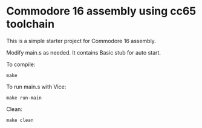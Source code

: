 # Commodore 16 assembly using cc65 toolchain

This is a simple starter project for Commodore 16 assembly.

Modify main.s as needed. It contains Basic stub for auto start.

To compile:

    make

To run main.s with Vice:

    make run-main

Clean:

    make clean